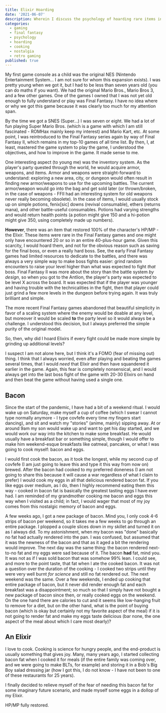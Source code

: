 ```yaml
---
title: Elixir Hoarding
date: '2021-06-07'
description: Wherein I discuss the psychology of hoarding rare items in Final Fantasy games and how it manifests in real life with bacon fat collection.
categories:
  - gaming
  - final fantasy
  - psychology
  - hoarding
  - cooking
  - nostalgia
  - retro gaming
published: true
---
```


My first game console as a child was the original NES (Nintendo Entertainment System... I am not
sure for whom this expansion exists). I was pretty young when we got it, but I had to be less than
seven years old (you can do maths if you want). We had the original Mario Bros., Mario Bros 3, and
a few other games. One of the games I owned that I was not yet old enough to fully understand or
play was Final Fantasy. I have no idea where or why we got this game because it was clearly too
much for my attention span.

By the time we got a SNES (Super...) I was seven or eight. We had a lot of fun playing Super Mario
Bros. (which is a game with which I am still fascinated - ROMHax mainly keep my interest) and Mario
Kart, etc. At some point, I was reintroduced to the Final Fantasy series again by way of Final
Fantasy II, which remains in my top-10 games of all time list. By then, I, at least, mastered the
game system to play the game, I understood the objectives, and how to improve in the game. It made
sense to me.

One interesting aspect (to young me) was the inventory system. As the player's party quested
through the world, he would acquire armor, weapons, and items. Armor and weapons were
straight-forward to understand: exploring a new area, city, or dungeon would often result in
finding new armor/weapons to use for the upcoming battles. The current armor/weapon would go into
the bag and get sold later (or thrown/broken, in the case of weapons - FFII had an interesting
system for old weapons never really becoming obsolete). In the case of items, I would usually stock
up on simple potions, fenix[sic] downs (revival consumable), ethers (returns mana), and other
battle-useful consumables. Potions had varying strengths and would return health points (a potion
might give 150 and a hi-potion might give 350, using completely made up numbers).

**However**, there was an item that restored 100% of the character's HP/MP - the Elixir. These
items were rare in the Final Fantasy games and one might only have encountered 20 or so in an
entire 40-plus-hour game. Given this scarcity, I would hoard them, and not for the obvious reason
such as saving for the final boss, or even a really hard boss. See, the early Final Fantasy games
had limited resources to dedicate to the battles, and there was always a very simple way to make
boss fights easier: grind random encounters to raise your level higher than what was expected to
fight _that_ boss. Final Fantasy II was more about the story than the battle system _by design_,
so when you got to the Antlion, the player's party was expected to be level X across the board.
It was expected that if the player was younger and having trouble with the technicalities in the
fight, then that player could just grind a few more levels in the dungeon before trying again. It
was truly brilliant and simple.

The more recent Final Fantasy games abandoned that beautiful simplicity in favor of a scaling
system where the enemy would be doable at any level, but moreover it would be scaled **to** the
party level so it would always be a challenge. I understood this decision, but I always preferred
the simple purity of the original model.

So, then, why did I hoard Elixirs if every fight could be made more simple by grinding up
additional levels?

I suspect I am not alone here, but I think it's a FOMO (fear of missing out) thing. I think that I
always worried, even after playing and beating the games several times, that I would _need_ that
Elixir and then have squandered it earlier in the game. Again, this fear is completely nonsensical,
and I would always get into the last boss fight of the game with 20-30 Elixirs on hand and then
beat the game without having used a single one.

## Bacon

Since the start of the pandemic, I have had a bit of a weekend ritual. I would wake up on Saturday,
make myself a cup of coffee (which I swear I cannot type normally anymore - I type covfefe every
time my fingers start dancing), and sit and watch my "stories" (anime, mainly) sipping away. At or
around 9am my son would wake up and want to get his day started, and we would work our way into the
kitchen to make some breakfast. He would usually have a breakfast bar or something simple, though
I would offer to make him weekend-esque breakfasts like oatmeal, pancakes, or what I was going to
cook myself: bacon and eggs.

I would first cook the bacon, as it took the longest, while my second cup of covfefe (I am just
going to leave this and type it this way from now on) brewed. After the bacon had cooked to my
preferred doneness (I am not going to share this because it will cause a war regardless of what I
claim to prefer) I would cook my eggs in all that delicious rendered bacon fat. If you like eggs
over medium, as I do, then I highly recommend eating them this way - cooked in bacon fat is
basically the greatest tasting eggs I have ever had. I am reminded of my grandmother cooking me
bacon and eggs this way when I visited as a child; in fact, I would wager that most of my joy comes
from this nostalgic memory of bacon and eggs.

A few weeks ago, I got a new package of bacon. Mind you, I only cook 4-6 strips of bacon per
weekend, so it takes me a few weeks to go through an entire package. I plopped a couple slices down
in my skillet and turned it on as I always did. To my astonishment, when my bacon was "done"
basically no fat had actually rendered into the pan. I was confused, but assumed that it was the
newness of the bacon and that as it aged a bit the rendering would improve. The next day was the
same thing: the bacon rendered next-to-no fat and my eggs were sad because of it. The bacon **had**
fat, mind you. It was not as if I was sold bacon that was somehow 99% lean. I could see, and more
to the point taste, that fat when I ate the cooked bacon. It was not a question over the duration
of the cooking - I cooked two strips until they were very well burnt _for science_ and still no fat
rendered out. The next weekend was the same. Over a few weekends, I ended up cooking that entire
package of bacon, but it never did render enough fat and each breakfast was a disappointment; so
much so that I simply have not bought a new package of bacon since then, or really cooked eggs on
the weekend. On the one hand there are calories to cut and it seems like low-hanging fruit to
remove for a diet, but on the other hand, what is the point of buying bacon (which is okay but
certainly not my favorite aspect of the meal) if it is not going to render fat and make my eggs
taste delicious (bar none, the one aspect of the meal about which I care most dearly)?

## An Elixir

I love to cook. Cooking is science for hungry people, and the end-product is usually something that
gives joy. Many, many years ago, I started collecting bacon fat when I cooked it for meals (if the
entire family was coming over, and we were going to make BLTs, for example) and storing it in a
Bob's Big Boy salad dressing jar (how I got this, I do not know - I have not been to one of these
restaurants for 25 years).

I finally decided to relieve myself of the fear of needing this bacon fat for some imaginary future
scenario, and made myself some eggs in a dollop of my Elixir.

HP/MP fully restored.
